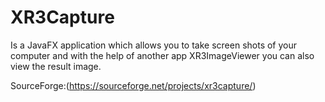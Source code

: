 # XR3Capture

Is a JavaFX application which allows you to take screen shots of your computer and with the help of another app XR3ImageViewer you can also view the result image.

SourceForge:(https://sourceforge.net/projects/xr3capture/)
